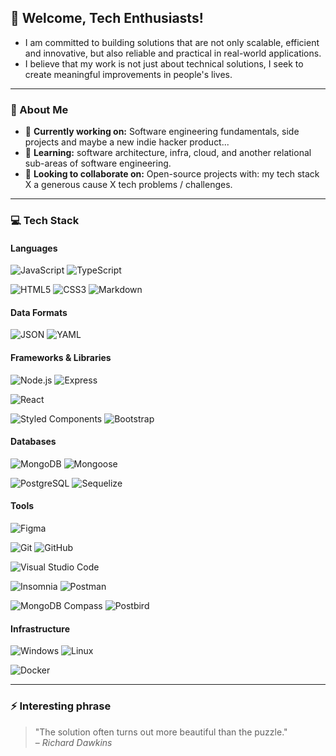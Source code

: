 ## 👋 Welcome, Tech Enthusiasts!

- I am committed to building solutions that are not only scalable, efficient and innovative, but also reliable and practical in real-world applications.
- I believe that my work is not just about technical solutions, I seek to create meaningful improvements in people's lives.

---

### 🌟 About Me

- 🔭 **Currently working on:** Software engineering fundamentals, side projects and maybe a new indie hacker product...
- 🌱 **Learning:** software architecture, infra, cloud, and another relational sub-areas of software engineering.
- 🤝 **Looking to collaborate on:** Open-source projects with: my tech stack X a generous cause X tech problems / challenges.

---

### 💻 Tech Stack

#### **Languages**

<!-- ![Python](https://img.shields.io/badge/-Python-3776AB?style=flat&logo=python&logoColor=white)   -->

![JavaScript](https://img.shields.io/badge/-JavaScript-F7DF1E?style=flat&logo=javascript&logoColor=black)
![TypeScript](https://img.shields.io/badge/-TypeScript-3178C6?style=flat&logo=typescript&logoColor=white)

![HTML5](https://img.shields.io/badge/-HTML5-E34F26?style=flat&logo=html5&logoColor=white)
![CSS3](https://img.shields.io/badge/-CSS3-1572B6?style=flat&logo=css3&logoColor=white)
![Markdown](https://img.shields.io/badge/-Markdown-000000?style=flat&logo=markdown&logoColor=white)

#### **Data Formats**

![JSON](https://img.shields.io/badge/-JSON-000000?style=flat&logo=json&logoColor=white)
![YAML](https://img.shields.io/badge/-YAML-CB171E?style=flat&logo=yaml&logoColor=white)

#### **Frameworks & Libraries**

<!-- ![Flask](https://img.shields.io/badge/-Flask-000000?style=flat&logo=flask&logoColor=white) -->
<!-- ![Django](https://img.shields.io/badge/-Django-092E20?style=flat&logo=django&logoColor=white) -->

![Node.js](https://img.shields.io/badge/-Node.js-339933?style=flat&logo=nodedotjs&logoColor=white)
![Express](https://img.shields.io/badge/-Express-000000?style=flat&logo=express&logoColor=white)

![React](https://img.shields.io/badge/-React-61DAFB?style=flat&logo=react&logoColor=white)

<!-- ![Next.js](https://img.shields.io/badge/-Next.js-000000?style=flat&logo=nextdotjs&logoColor=white)   -->

<!-- ![Tailwind CSS](https://img.shields.io/badge/-Tailwind%20CSS-06B6D4?style=flat&logo=tailwindcss&logoColor=white)   -->

![Styled Components](https://img.shields.io/badge/-Styled%20Components-DB7093?style=flat&logo=styledcomponents&logoColor=white)
![Bootstrap](https://img.shields.io/badge/-Bootstrap-7952B3?style=flat&logo=bootstrap&logoColor=white)

<!-- ![Material-UI](https://img.shields.io/badge/-MUI-007FFF?style=flat&logo=mui&logoColor=white)   -->

#### **Databases**

<!-- ![MySQL](https://img.shields.io/badge/-MySQL-4479A1?style=flat&logo=mysql&logoColor=white) -->

![MongoDB](https://img.shields.io/badge/-MongoDB-47A248?style=flat&logo=mongodb&logoColor=white)
![Mongoose](https://img.shields.io/badge/-Mongoose-800000?style=flat&logo=mongodb&logoColor=white)

![PostgreSQL](https://img.shields.io/badge/-PostgreSQL-4169E1?style=flat&logo=postgresql&logoColor=white)
![Sequelize](https://img.shields.io/badge/-Sequelize-52B0E7?style=flat&logo=sequelize&logoColor=white)

#### **Tools**

![Figma](https://img.shields.io/badge/-Figma-F24E1E?style=flat&logo=figma&logoColor=white)

![Git](https://img.shields.io/badge/-Git-F05032?style=flat&logo=git&logoColor=white)
![GitHub](https://img.shields.io/badge/-GitHub-181717?style=flat&logo=github&logoColor=white)

![Visual Studio Code](https://img.shields.io/badge/-VS%20Code-007ACC?style=flat&logo=visualstudiocode&logoColor=white)

![Insomnia](https://img.shields.io/badge/-Insomnia-5849BE?style=flat&logo=insomnia&logoColor=white)
![Postman](https://img.shields.io/badge/-Postman-FF6C37?style=flat&logo=postman&logoColor=white)

![MongoDB Compass](https://img.shields.io/badge/-MongoDB%20Compass-47A248?style=flat&logo=mongodb&logoColor=white)
![Postbird](https://img.shields.io/badge/-Postbird-6A5ACD?style=flat&logo=postgresql&logoColor=white)

#### **Infrastructure**

![Windows](https://img.shields.io/badge/-Windows-0078D6?style=flat&logo=windows&logoColor=white)
![Linux](https://img.shields.io/badge/-Linux-FCC624?style=flat&logo=linux&logoColor=black)

![Docker](https://img.shields.io/badge/-Docker-2496ED?style=flat&logo=docker&logoColor=white)

<!-- ![Kubernetes](https://img.shields.io/badge/-Kubernetes-326CE5?style=flat&logo=kubernetes&logoColor=white)   -->

<!-- #### **CI/CD** -->

<!-- ![GitHub Actions](https://img.shields.io/badge/-GitHub%20Actions-2088FF?style=flat&logo=githubactions&logoColor=white) -->
<!-- ![Jenkins](https://img.shields.io/badge/-Jenkins-D24939?style=flat&logo=jenkins&logoColor=white) -->

<!-- #### **Cloud** -->

<!-- ![AWS](https://img.shields.io/badge/-AWS-232F3E?style=flat&logo=amazonaws&logoColor=white) -->

<!-- ### 🚀 **Featured Projects** -->

<!-- - **[Project 1](https://github.com/)** - Brief description ... -->
<!-- - **[Project 2](https://github.com/)** - Brief description ... -->

<!-- - Check out more in my [GitHub Repositories](https://github.com/yourusername)! -->

---

<!-- ### 🏆 **Certifications** -->

<!-- - AWS Certified Solutions Architect -->

<!-- --- -->

<!-- ### 📊 **GitHub Stats**

![GitHub Stats](https://github-readme-stats.vercel.app/api?username=gabrielcoutinhose&show_icons=true&theme=github_dark&count_private=true&show_icons=true&include_all_commits)

![Top Languages](https://github-readme-stats.vercel.app/api/top-langs/?username=gabrielcoutinhose&layout=pie&theme=github_dark)

--- -->

### ⚡ **Interesting phrase**

> "The solution often turns out more beautiful than the puzzle."  
> – _Richard Dawkins_
